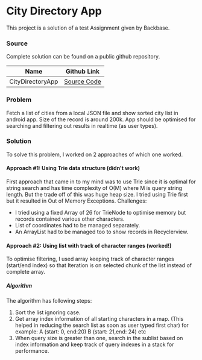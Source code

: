 # City Directory App
This project is a solution of a test Assignment given by Backbase.

### Source
Complete solution can be found on a public github repository.

| Name | Github Link |
| ------ | ------ |
| CityDirectoryApp | [Source Code](https://github.com/ShoaibMeghani/CityDirectoryApp) |

### Problem
Fetch a list of cities from a local JSON file and show sorted city list in android app. Size of the record is around 200k. App should be optimised for searching and filtering out results in realtime (as user types).

### Solution
To solve this problem, I worked on 2 approaches of which one worked.

#### Approach #1: Using Trie data structure (didn't work)
First approach that came in to my mind was to use Trie since it is optimal for string search and has time complexity of O(M) where M is query string length. But the trade off of this was huge heap size. I tried using Trie first but it resulted in Out of Memory Exceptions.
Challenges:
  - I tried using a fixed Array of 26 for TrieNode to optimise memory but records     contained various other characters. 
  - List of coordinates had to be managed separately.
  - An ArrayList had to be managed too to show records in Recyclerview.

#### Approach #2: Using list with track of character ranges (worked!)
To optimise filtering, I used array keeping track of character ranges (start/end index) so that Iteration is on selected chunk of the list instead of complete array.

##### Algorithm
The algorithm has following steps:
1. Sort the list ignoring case.
2. Get array index information of all starting characters in a map. (This helped in reducing the search list as soon as user typed first char) for example: A (start: 0, end:20) B (start: 21,end: 24) etc
3. When query size is greater than one, search in the sublist based on index information and keep track of query indexes in a stack for performance.
